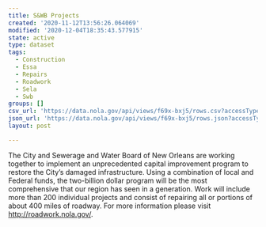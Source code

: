 ```yaml
---
title: S&WB Projects
created: '2020-11-12T13:56:26.064069'
modified: '2020-12-04T18:35:43.577915'
state: active
type: dataset
tags:
  - Construction
  - Essa
  - Repairs
  - Roadwork
  - Sela
  - Swb
groups: []
csv_url: 'https://data.nola.gov/api/views/f69x-bxj5/rows.csv?accessType=DOWNLOAD'
json_url: 'https://data.nola.gov/api/views/f69x-bxj5/rows.json?accessType=DOWNLOAD'
layout: post

---
```

The City and Sewerage and Water Board of New Orleans are working together to implement an unprecedented capital improvement program to restore the City’s damaged infrastructure. Using a combination of local and Federal funds, the two-billion dollar program will be the most comprehensive that our region has seen in a generation. Work will include more than 200 individual projects and consist of repairing all or portions of about 400 miles of roadway. For more information please visit http://roadwork.nola.gov/.
